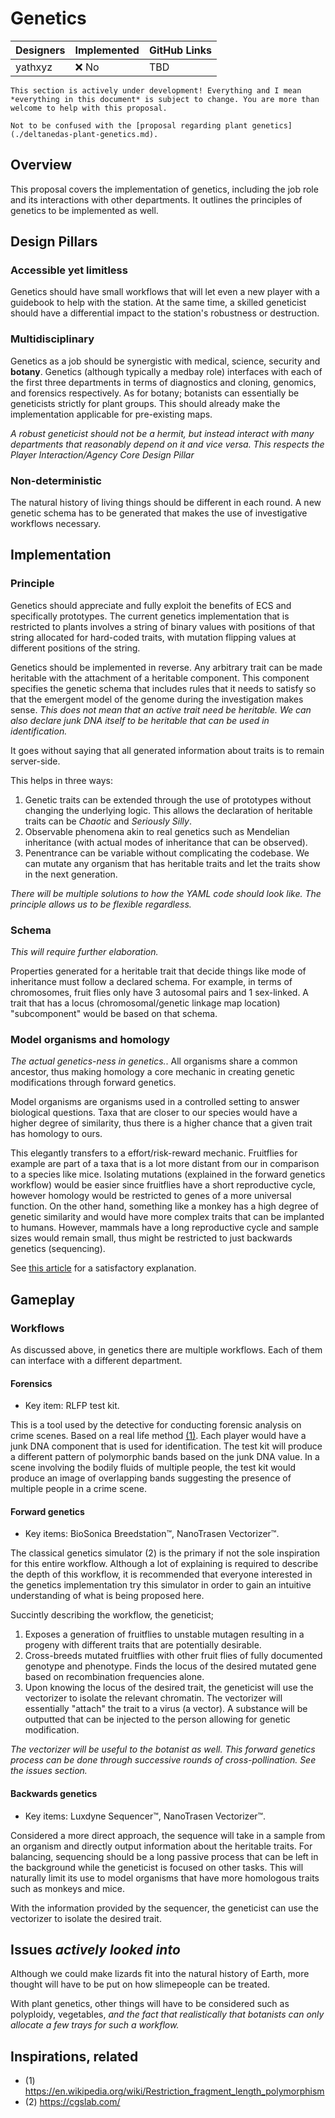 # Genetics

| Designers | Implemented | GitHub Links |
|---|---|---|
| yathxyz | :x: No | TBD |

```admonish warning "Attention: WIP!"
This section is actively under development! Everything and I mean *everything in this document* is subject to change. You are more than welcome to help with this proposal.
```


```admonish warning "Disambiguation"
Not to be confused with the [proposal regarding plant genetics](./deltanedas-plant-genetics.md).
```

## Overview

This proposal covers the implementation of genetics, including the job role and its interactions with other departments. It outlines the principles of genetics to be implemented as well.

## Design Pillars

### Accessible yet limitless

Genetics should have small workflows that will let even a new player with a guidebook to help with the station. At the same time, a skilled geneticist should have a differential impact to the station's robustness or destruction.

### Multidisciplinary

Genetics as a job should be synergistic with medical, science, security and **botany**. Genetics (although typically a medbay role) interfaces with each of the first three departments in terms of diagnostics and cloning, genomics, and forensics respectively. As for botany; botanists can essentially be geneticists strictly for plant groups. This should already make the implementation applicable for pre-existing maps.

*A robust geneticist should not be a hermit, but instead interact with many departments that reasonably depend on it and vice versa. This respects the Player Interaction/Agency Core Design Pillar*

### Non-deterministic

The natural history of living things should be different in each round. A new genetic schema has to be generated that makes the use of investigative workflows necessary.

## Implementation

### Principle

Genetics should appreciate and fully exploit the benefits of ECS and specifically prototypes. The current genetics implementation that is restricted to plants involves a string of binary values with positions of that string allocated for hard-coded traits, with mutation flipping values at different positions of the string.

Genetics should be implemented in reverse. Any arbitrary trait can be made heritable with the attachment of a heritable component. This component specifies the genetic schema that includes rules that it needs to satisfy so that the emergent model of the genome during the investigation makes sense. *This does not mean that an active trait need be heritable. We can also declare junk DNA itself to be heritable that can be used in identification.*

It goes without saying that all generated information about traits is to remain server-side.

This helps in three ways:

1. Genetic traits can be extended through the use of prototypes without changing the underlying logic. This allows the declaration of heritable traits can be *Chaotic* and *Seriously Silly*.
2. Observable phenomena akin to real genetics such as Mendelian inheritance (with actual modes of inheritance that can be observed).
3. Penentrance can be variable without complicating the codebase. We can mutate any organism that has heritable traits and let the traits show in the next generation.

*There will be multiple solutions to how the YAML code should look like. The principle allows us to be flexible regardless.*

### Schema

*This will require further elaboration.*

Properties generated for a heritable trait that decide things like mode of inheritance must follow a declared schema. For example, in terms of chromosomes, fruit flies only have 3 autosomal pairs and 1 sex-linked. A trait that has a locus (chromosomal/genetic linkage map location) "subcomponent" would be based on that schema.

### Model organisms and homology

*The actual genetics-ness in genetics.*. All organisms share a common ancestor, thus making homology a core mechanic in creating genetic modifications through forward genetics.

Model organisms are organisms used in a controlled setting to answer biological questions. Taxa that are closer to our species would have a higher degree of similarity, thus there is a higher chance that a given trait has homology to ours.

This elegantly transfers to a effort/risk-reward mechanic. Fruitflies for example are part of a taxa that is a lot more distant from our in comparison to a species like mice. Isolating mutations (explained in the forward genetics workflow) would be easier since fruitflies have a short reproductive cycle, however homology would be restricted to genes of a more universal function. On the other hand, something like a monkey has a high degree of genetic similarity and would have more complex traits that can be implanted to humans. However, mammals have a long reproductive cycle and sample sizes would remain small, thus might be restricted to just backwards genetics (sequencing).

See [this article](https://en.wikipedia.org/wiki/Homology_(biology)) for a satisfactory explanation.

## Gameplay

### Workflows

As discussed above, in genetics there are multiple workflows. Each of them can interface with a different department.

#### Forensics

- Key item: RLFP test kit.

This is a tool used by the detective for conducting forensic analysis on crime scenes. Based on a real life method [(1)](https://en.wikipedia.org/wiki/Restriction_fragment_length_polymorphism). Each player would have a junk DNA component that is used for identification. The test kit will produce a different pattern of polymorphic bands based on the junk DNA value. In a scene involving the bodily fluids of multiple people, the test kit would produce an image of overlapping bands suggesting the presence of multiple people in a crime scene.

#### Forward genetics

- Key items: BioSonica Breedstation™, NanoTrasen Vectorizer™.

The classical genetics simulator (2) is the primary if not the sole inspiration for this entire workflow. Although a lot of explaining is required to describe the depth of this workflow, it is recommended that everyone interested in the genetics implementation try this simulator in order to gain an intuitive understanding of what is being proposed here.

Succintly describing the workflow, the geneticist;

1. Exposes a generation of fruitflies to unstable mutagen resulting in a progeny with different traits that are potentially desirable.
2. Cross-breeds mutated fruitflies with other fruit flies of fully documented genotype and phenotype. Finds the locus of the desired mutated gene based on recombination frequencies alone.
3. Upon knowing the locus of the desired trait, the geneticist will use the vectorizer to isolate the relevant chromatin. The vectorizer will essentially "attach" the trait to a virus (a vector). A substance will be outputted that can be injected to the person allowing for genetic modification.

*The vectorizer will be useful to the botanist as well. This forward genetics process can be done through successive rounds of cross-pollination. See the issues section.*

#### Backwards genetics

- Key items: Luxdyne Sequencer™, NanoTrasen Vectorizer™.

Considered a more direct approach, the sequence will take in a sample from an organism and directly output information about the heritable traits. For balancing, sequencing should be a long passive process that can be left in the background while the geneticist is focused on other tasks. This will naturally limit its use to model organisms that have more homologous traits such as monkeys and mice.

With the information provided by the sequencer, the geneticist can use the vectorizer to isolate the desired trait.

## Issues *actively looked into*

Although we could make lizards fit into the natural history of Earth, more thought will have to be put on how slimepeople can be treated.

With plant genetics, other things will have to be considered such as polyploidy, vegetables, *and the fact that realistically that botanists can only allocate a few trays for such a workflow.*

## Inspirations, related

- (1) https://en.wikipedia.org/wiki/Restriction_fragment_length_polymorphism
- (2) https://cgslab.com/

